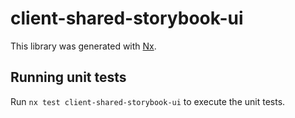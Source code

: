 # client-shared-storybook-ui

This library was generated with [Nx](https://nx.dev).

## Running unit tests

Run `nx test client-shared-storybook-ui` to execute the unit tests.
